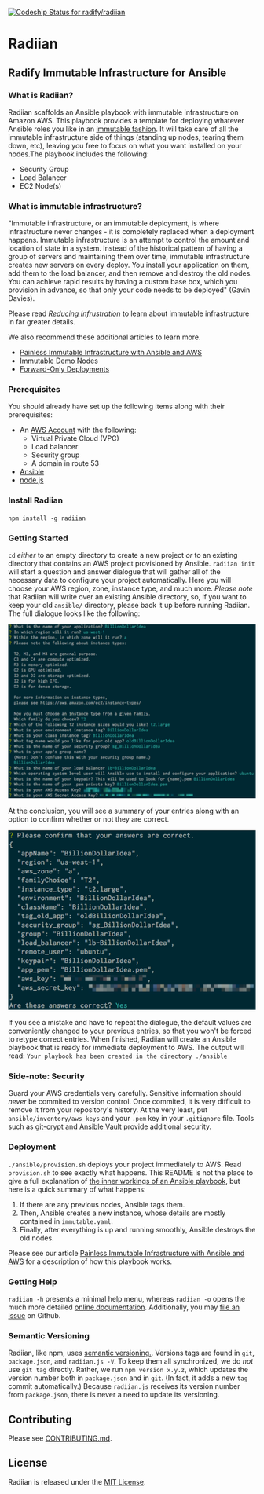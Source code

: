 [ ![Codeship Status for radify/radiian](https://codeship.com/projects/b48eb730-0eb6-0133-f4b7-6a87ab38c290/status?branch=master)](https://codeship.com/projects/91776)

# Radiian

## Radify Immutable Infrastructure for Ansible

### What is Radiian? 
Radiian scaffolds an Ansible playbook with immutable infrastructure on Amazon AWS. This playbook provides a template for deploying whatever Ansible roles you like in an [immutable fashion](http://radify.io/blog/painless-immutable-infrastructure-with-ansible-and-aws/). It will take care of all the immutable infrastructure side of things (standing up nodes, tearing them down, etc), leaving you free to focus on what you want installed on your nodes.The playbook includes the following:

* Security Group
* Load Balancer
* EC2 Node(s)

### What is immutable infrastructure? 
"Immutable infrastructure, or an immutable deployment, is where infrastructure never changes - it is completely replaced
when a deployment happens. Immutable infrastructure is an attempt to control the amount and location of state in a system. 
Instead of the historical pattern of having a group of servers and maintaining them over time, immutable infrastructure 
creates new servers on every deploy. You install your application on them, add them to the load balancer, and then remove 
and destroy the old nodes. You can achieve rapid results by having a custom base box, which you provision in advance, so
that only your code needs to be deployed" (Gavin Davies).

Please read [_Reducing Infrustration_](http://radify.io/blog/reducing-infrustration/) to learn about immutable 
infrastructure in far greater details. 

We also recommend these additional articles to learn more.

* [Painless Immutable Infrastructure with Ansible and AWS](http://radify.io/blog/painless-immutable-infrastructure-with-ansible-and-aws/)
* [Immutable Demo Nodes](http://radify.io/blog/immutable-demo-nodes/)
* [Forward-Only Deployments](http://radify.io/blog/forward-only-deployments/)

### Prerequisites
You should already have set up the following items along with their prerequisites:

* An [AWS Account](https://aws.amazon.com/getting-started/) with the following:
    * Virtual Private Cloud (VPC)
    * Load balancer
    * Security group
    * A domain in route 53 
* [Ansible](https://docs.ansible.com/ansible/intro_installation.html)
* [node.js](https://github.com/joyent/node/wiki/installation)

### Install Radiian
`npm install -g radiian`

### Getting Started

`cd` _either_ to an empty directory to create a new project _or_ to an existing directory that contains an AWS project provisioned by Ansible. `radiian init` will start a question and answer dialogue that will gather all of the necessary data to configure your project automatically. Here you will choose your AWS region, zone, instance type, and much more. _Please note_ that Radiian will write over an existing Ansible directory, so, if you want to keep your old `ansible/` directory, please back it up before running Radiian.  The full dialogue looks like the following:

![dialogue.png](dialogue.png)

At the conclusion, you will see a summary of your entries along with an option to confirm whether or not they are correct.

![confirmation.png](confirmation.png)

If you see a mistake and have to repeat the dialogue, the default values are conveniently changed to your previous entries, so that you won't be forced to retype correct entries. When finished, Radiian will create an Ansible playbook that is ready for immediate deployment to AWS. The output will read:
`Your playbook has been created in the directory ./ansible`

### Side-note: Security
Guard your AWS credentials very carefully. Sensitive information should _never_ be commited to version control. Once commited, it is very difficult to remove it from your repository's history. At the very least, put `ansible/inventory/aws_keys` and your `.pem` key in your `.gitignore` file. Tools such as [git-crypt](https://github.com/AGWA/git-crypt) and [Ansible Vault](https://docs.ansible.com/ansible/playbooks_vault.html) provide additional security.

### Deployment

`./ansible/provision.sh` deploys your project immediately to AWS. Read `provision.sh` to see exactly what happens. This README is not the place to give a full explanation of [the inner workings of an Ansible playbook](https://docs.ansible.com/ansible/), but here is a quick summary of what happens:

1. If there are any previous nodes, Ansible tags them. 
1. Then, Ansible creates a new instance, whose details are mostly contained in `immutable.yaml`. 
1. Finally, after everything is up and running smoothly, Ansible destroys the old nodes.

Please see our article [Painless Immutable Infrastructure with Ansible and AWS](http://radify.io/blog/painless-immutable-infrastructure-with-ansible-and-aws/) for a description of how this playbook works.

### Getting Help
`radiian -h` presents a minimal help menu, whereas `radiian -o` opens the much more detailed [online documentation](https://github.com/radify/radiian#readme). Additionally, you may [file an issue](https://github.com/radify/radiian/issues) on Github.

### Semantic Versioning
Radiian, like npm, uses [semantic versioning.](http://semver.org/). Versions tags are found in `git`, `package.json`, and `radiian.js -V`.
To keep them all synchronized, we do *not* use `git tag` directly. Rather, we run `npm version x.y.z`, which updates the
version number both in `package.json` and in `git`. (In fact, it adds a new `tag` commit automatically.) Because `radiian.js`
receives its version number from `package.json`, there is never a need to update its versioning.

## Contributing

Please see [CONTRIBUTING.md](CONTRIBUTING.md).

## License

Radiian is released under the [MIT License](LICENSE.txt).
